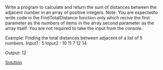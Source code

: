 Write a program to calculate and return the sum of distances between the adjacent number in an array of positive integers.
Note: You are expectedto write code in the FindTotalDistance function only which recive the first parameter as the numbers of items in the array second parameter as the array itself. You are not required to take the input from the console.

Example: Finding the total distances between adjacent of a list of 5 numbers.
Input1 : 5
Input2 : 10 11 7 12 14

Output: 12

[Solution](./Main.java)